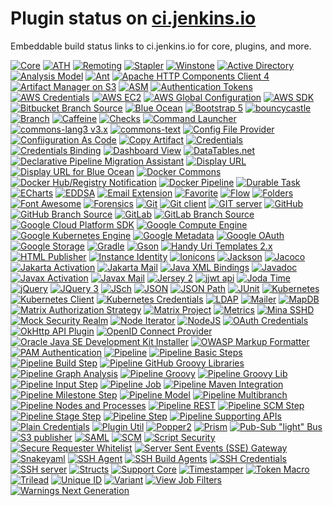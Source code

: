 # Plugin status on [ci.jenkins.io](https://ci.jenkins.io)

Embeddable build status links to ci.jenkins.io for core, plugins, and more.

[![Core](https://ci.jenkins.io/job/Core/job/jenkins/job/master/badge/icon?subject=Core)](https://ci.jenkins.io/job/Core/job/jenkins/job/master/)
[![ATH](https://ci.jenkins.io/job/Core/job/acceptance-test-harness/job/master/badge/icon?subject=ATH)](https://ci.jenkins.io/job/Core/job/acceptance-test-harness/job/master/)
[![Remoting](https://ci.jenkins.io/job/Core/job/remoting/job/master/badge/icon?subject=Remoting)](https://ci.jenkins.io/job/Core/job/remoting/job/master/)
[![Stapler](https://ci.jenkins.io/job/Core/job/stapler/job/master/badge/icon?subject=Stapler)](https://ci.jenkins.io/job/Core/job/stapler/job/master/)
[![Winstone](https://ci.jenkins.io/job/Core/job/stapler/job/master/badge/icon?subject=Winstone)](https://ci.jenkins.io/job/Core/job/stapler/job/master/)
[![Active Directory](https://ci.jenkins.io/job/Plugins/job/active-directory-plugin/job/master/badge/icon?subject=Active+Directory)](https://ci.jenkins.io/job/Plugins/job/active-directory-plugin/job/master)
[![Analysis Model](https://ci.jenkins.io/job/Plugins/job/analysis-model-api-plugin/job/main/badge/icon?subject=Analysis+Model)](https://ci.jenkins.io/job/Plugins/job/analysis-model-api-plugin/job/main)
[![Ant](https://ci.jenkins.io/job/Plugins/job/ant-plugin/job/master/badge/icon?subject=Ant)](https://ci.jenkins.io/job/Plugins/job/ant-plugin/job/master)
[![Apache HTTP Components Client 4](https://ci.jenkins.io/job/Plugins/job/apache-httpcomponents-client-4-api-plugin/job/master/badge/icon?subject=Apache+HTTP+Components+Client+4)](https://ci.jenkins.io/job/Plugins/job/apache-httpcomponents-client-4-api-plugin/job/master)
[![Artifact Manager on S3](https://ci.jenkins.io/job/Plugins/job/artifact-manager-s3-plugin/job/master/badge/icon?subject=Artifact+Manager+on+S3)](https://ci.jenkins.io/job/Plugins/job/artifact-manager-s3-plugin/job/master)
[![ASM](https://ci.jenkins.io/job/Plugins/job/asm-api-plugin/job/main/badge/icon?subject=ASM)](https://ci.jenkins.io/job/Plugins/job/asm-api-plugin/job/main)
[![Authentication Tokens](https://ci.jenkins.io/job/Plugins/job/authentication-tokens-plugin/job/master/badge/icon?subject=Authentication+Tokens)](https://ci.jenkins.io/job/Plugins/job/authentication-tokens-plugin/job/master)
[![AWS Credentials](https://ci.jenkins.io/job/Plugins/job/aws-credentials-plugin/job/master/badge/icon?subject=AWS+Credentials)](https://ci.jenkins.io/job/Plugins/job/aws-credentials-plugin/job/master)
[![AWS EC2](https://ci.jenkins.io/job/Plugins/job/ec2-plugin/job/master/badge/icon?subject=AWS+EC2)](https://ci.jenkins.io/job/Plugins/job/ec2-plugin/job/master)
[![AWS Global Configuration](https://ci.jenkins.io/job/Plugins/job/aws-global-configuration-plugin/job/master/badge/icon?subject=AWS+Global+Configuration)](https://ci.jenkins.io/job/Plugins/job/aws-global-configuration-plugin/job/master)
[![AWS SDK](https://ci.jenkins.io/job/Plugins/job/aws-java-sdk-plugin/job/master/badge/icon?subject=AWS+SDK)](https://ci.jenkins.io/job/Plugins/job/aws-java-sdk-plugin/job/master)
[![Bitbucket Branch Source](https://ci.jenkins.io/job/Plugins/job/bitbucket-branch-source-plugin/job/master/badge/icon?subject=Bitbucket+Branch+Source)](https://ci.jenkins.io/job/Plugins/job/bitbucket-branch-source-plugin/job/master)
[![Blue Ocean](https://ci.jenkins.io/job/Plugins/job/blueocean-plugin/job/master/badge/icon?subject=Blue+Ocean)](https://ci.jenkins.io/job/Plugins/job/blueocean-plugin/job/master)
[![Bootstrap 5](https://ci.jenkins.io/job/Plugins/job/bootstrap5-api-plugin/job/main/badge/icon?subject=Bootstrap+5)](https://ci.jenkins.io/job/Plugins/job/bootstrap5-api-plugin/job/main)
[![bouncycastle](https://ci.jenkins.io/job/Plugins/job/bouncycastle-api-plugin/job/master/badge/icon?subject=bouncycastle)](https://ci.jenkins.io/job/Plugins/job/bouncycastle-api-plugin/job/master)
[![Branch](https://ci.jenkins.io/job/Plugins/job/branch-api-plugin/job/master/badge/icon?subject=Branch)](https://ci.jenkins.io/job/Plugins/job/branch-api-plugin/job/master)
[![Caffeine](https://ci.jenkins.io/job/Plugins/job/caffeine-api-plugin/job/master/badge/icon?subject=Caffeine)](https://ci.jenkins.io/job/Plugins/job/caffeine-api-plugin/job/master)
[![Checks](https://ci.jenkins.io/job/Plugins/job/checks-api-plugin/job/master/badge/icon?subject=Checks)](https://ci.jenkins.io/job/Plugins/job/checks-api-plugin/job/master)
[![Command Launcher](https://ci.jenkins.io/job/Plugins/job/command-launcher-plugin/job/master/badge/icon?subject=Command+Launcher)](https://ci.jenkins.io/job/Plugins/job/command-launcher-plugin/job/master)
[![commons-lang3 v3.x](https://ci.jenkins.io/job/Plugins/job/commons-lang3-api-plugin/job/main/badge/icon?subject=commons-lang3+v3.x)](https://ci.jenkins.io/job/Plugins/job/commons-lang3-api-plugin/job/main)
[![commons-text](https://ci.jenkins.io/job/Plugins/job/commons-text-api-plugin/job/main/badge/icon?subject=commons-text)](https://ci.jenkins.io/job/Plugins/job/commons-text-api-plugin/job/main)
[![Config File Provider](https://ci.jenkins.io/job/Plugins/job/config-file-provider-plugin/job/master/badge/icon?subject=Config+File+Provider)](https://ci.jenkins.io/job/Plugins/job/config-file-provider-plugin/job/master)
[![Confiiguration As Code](https://ci.jenkins.io/job/Plugins/job/configuration-as-code-plugin/job/master/badge/icon?subject=Confiiguration+As+Code)](https://ci.jenkins.io/job/Plugins/job/configuration-as-code-plugin/job/master)
[![Copy Artifact](https://ci.jenkins.io/job/Plugins/job/copyartifact-plugin/job/master/badge/icon?subject=Copy+Artifact)](https://ci.jenkins.io/job/Plugins/job/copyartifact-plugin/job/master)
[![Credentials](https://ci.jenkins.io/job/Plugins/job/credentials-plugin/job/master/badge/icon?subject=Credentials)](https://ci.jenkins.io/job/Plugins/job/credentials-plugin/job/master)
[![Credentials Binding](https://ci.jenkins.io/job/Plugins/job/credentials-binding-plugin/job/master/badge/icon?subject=Credentials+Binding)](https://ci.jenkins.io/job/Plugins/job/credentials-binding-plugin/job/master)
[![Dashboard View](https://ci.jenkins.io/job/Plugins/job/dashboard-view-plugin/job/main/badge/icon?subject=Dashboard+View)](https://ci.jenkins.io/job/Plugins/job/dashboard-view-plugin/job/main)
[![DataTables.net](https://ci.jenkins.io/job/Plugins/job/data-tables-api-plugin/job/main/badge/icon?subject=DataTables.net)](https://ci.jenkins.io/job/Plugins/job/data-tables-api-plugin/job/main)
[![Declarative Pipeline Migration Assistant](https://ci.jenkins.io/job/Plugins/job/declarative-pipeline-migration-assistant-plugin/job/master/badge/icon?subject=Declarative+Pipeline+Migration+Assistant)](https://ci.jenkins.io/job/Plugins/job/declarative-pipeline-migration-assistant-plugin/job/master)
[![Display URL](https://ci.jenkins.io/job/Plugins/job/display-url-api-plugin/job/master/badge/icon?subject=Display+URL)](https://ci.jenkins.io/job/Plugins/job/display-url-api-plugin/job/master)
[![Display URL for Blue Ocean](https://ci.jenkins.io/job/Plugins/job/blueocean-display-url-plugin/job/master/badge/icon?subject=Display+URL+for+Blue+Ocean)](https://ci.jenkins.io/job/Plugins/job/blueocean-display-url-plugin/job/master)
[![Docker Commons](https://ci.jenkins.io/job/Plugins/job/docker-commons-plugin/job/master/badge/icon?subject=Docker+Commons)](https://ci.jenkins.io/job/Plugins/job/docker-commons-plugin/job/master)
[![Docker Hub/Registry Notification](https://ci.jenkins.io/job/Plugins/job/dockerhub-notification-plugin/job/master/badge/icon?subject=Docker+Hub%2FRegistry+Notification)](https://ci.jenkins.io/job/Plugins/job/dockerhub-notification-plugin/job/master)
[![Docker Pipeline](https://ci.jenkins.io/job/Plugins/job/docker-workflow-plugin/job/master/badge/icon?subject=Docker+Pipeline)](https://ci.jenkins.io/job/Plugins/job/docker-workflow-plugin/job/master)
[![Durable Task](https://ci.jenkins.io/job/Plugins/job/durable-task-plugin/job/master/badge/icon?subject=Durable+Task)](https://ci.jenkins.io/job/Plugins/job/durable-task-plugin/job/master)
[![ECharts](https://ci.jenkins.io/job/Plugins/job/echarts-api-plugin/job/main/badge/icon?subject=ECharts)](https://ci.jenkins.io/job/Plugins/job/echarts-api-plugin/job/main)
[![EDDSA](https://ci.jenkins.io/job/Plugins/job/eddsa-api-plugin/job/master/badge/icon?subject=EDDSA)](https://ci.jenkins.io/job/Plugins/job/eddsa-api-plugin/job/master)
[![Email Extension](https://ci.jenkins.io/job/Plugins/job/email-ext-plugin/job/master/badge/icon?subject=Email+Extension)](https://ci.jenkins.io/job/Plugins/job/email-ext-plugin/job/master)
[![Favorite](https://ci.jenkins.io/job/Plugins/job/favorite-plugin/job/master/badge/icon?subject=Favorite)](https://ci.jenkins.io/job/Plugins/job/favorite-plugin/job/master)
[![Flow](https://ci.jenkins.io/job/Plugins/job/electricflow-plugin/job/master/badge/icon?subject=Flow)](https://ci.jenkins.io/job/Plugins/job/electricflow-plugin/job/master)
[![Folders](https://ci.jenkins.io/job/Plugins/job/cloudbees-folder-plugin/job/master/badge/icon?subject=Folders)](https://ci.jenkins.io/job/Plugins/job/cloudbees-folder-plugin/job/master)
[![Font Awesome](https://ci.jenkins.io/job/Plugins/job/font-awesome-api-plugin/job/main/badge/icon?subject=Font+Awesome)](https://ci.jenkins.io/job/Plugins/job/font-awesome-api-plugin/job/main)
[![Forensics](https://ci.jenkins.io/job/Plugins/job/forensics-api-plugin/job/main/badge/icon?subject=Forensics)](https://ci.jenkins.io/job/Plugins/job/forensics-api-plugin/job/main)
[![Git](https://ci.jenkins.io/job/Plugins/job/git-plugin/job/master/badge/icon?subject=Git)](https://ci.jenkins.io/job/Plugins/job/git-plugin/job/master)
[![Git client](https://ci.jenkins.io/job/Plugins/job/git-client-plugin/job/master/badge/icon?subject=Git+client)](https://ci.jenkins.io/job/Plugins/job/git-client-plugin/job/master)
[![GIT server](https://ci.jenkins.io/job/Plugins/job/git-server-plugin/job/master/badge/icon?subject=GIT+server)](https://ci.jenkins.io/job/Plugins/job/git-server-plugin/job/master)
[![GitHub](https://ci.jenkins.io/job/Plugins/job/github-api-plugin/job/master/badge/icon?subject=GitHub)](https://ci.jenkins.io/job/Plugins/job/github-api-plugin/job/master)
[![GitHub Branch Source](https://ci.jenkins.io/job/Plugins/job/github-branch-source-plugin/job/master/badge/icon?subject=GitHub+Branch+Source)](https://ci.jenkins.io/job/Plugins/job/github-branch-source-plugin/job/master)
[![GitLab](https://ci.jenkins.io/job/Plugins/job/gitlab-api-plugin/job/master/badge/icon?subject=GitLab)](https://ci.jenkins.io/job/Plugins/job/gitlab-api-plugin/job/master)
[![GitLab Branch Source](https://ci.jenkins.io/job/Plugins/job/gitlab-branch-source-plugin/job/master/badge/icon?subject=GitLab+Branch+Source)](https://ci.jenkins.io/job/Plugins/job/gitlab-branch-source-plugin/job/master)
[![Google Cloud Platform SDK](https://ci.jenkins.io/job/Plugins/job/gcp-java-sdk-plugin/job/master/badge/icon?subject=Google+Cloud+Platform+SDK)](https://ci.jenkins.io/job/Plugins/job/gcp-java-sdk-plugin/job/master)
[![Google Compute Engine](https://ci.jenkins.io/job/Plugins/job/google-compute-engine-plugin/job/master/badge/icon?subject=Google+Compute+Engine)](https://ci.jenkins.io/job/Plugins/job/google-compute-engine-plugin/job/master)
[![Google Kubernetes Engine](https://ci.jenkins.io/job/Plugins/job/google-kubernetes-engine-plugin/job/develop/badge/icon?subject=Google+Kubernetes+Engine)](https://ci.jenkins.io/job/Plugins/job/google-kubernetes-engine-plugin/job/develop)
[![Google Metadata](https://ci.jenkins.io/job/Plugins/job/google-metadata-plugin/job/develop/badge/icon?subject=Google+Metadata)](https://ci.jenkins.io/job/Plugins/job/google-metadata-plugin/job/develop)
[![Google OAuth](https://ci.jenkins.io/job/Plugins/job/google-oauth-plugin/job/develop/badge/icon?subject=Google+OAuth)](https://ci.jenkins.io/job/Plugins/job/google-oauth-plugin/job/develop)
[![Google Storage](https://ci.jenkins.io/job/Plugins/job/google-storage-plugin/job/master/badge/icon?subject=Google+Storage)](https://ci.jenkins.io/job/Plugins/job/google-storage-plugin/job/master)
[![Gradle](https://ci.jenkins.io/job/Plugins/job/gradle-plugin/job/master/badge/icon?subject=Gradle)](https://ci.jenkins.io/job/Plugins/job/gradle-plugin/job/master)
[![Gson](https://ci.jenkins.io/job/Plugins/job/gson-api-plugin/job/main/badge/icon?subject=Gson)](https://ci.jenkins.io/job/Plugins/job/gson-api-plugin/job/main)
[![Handy Uri Templates 2.x](https://ci.jenkins.io/job/Plugins/job/handy-uri-templates-2-api-plugin/job/master/badge/icon?subject=Handy+Uri+Templates+2.x)](https://ci.jenkins.io/job/Plugins/job/handy-uri-templates-2-api-plugin/job/master)
[![HTML Publisher](https://ci.jenkins.io/job/Plugins/job/htmlpublisher-plugin/job/master/badge/icon?subject=HTML+Publisher)](https://ci.jenkins.io/job/Plugins/job/htmlpublisher-plugin/job/master)
[![Instance Identity](https://ci.jenkins.io/job/Plugins/job/instance-identity-plugin/job/master/badge/icon?subject=Instance+Identity)](https://ci.jenkins.io/job/Plugins/job/instance-identity-plugin/job/master)
[![Ionicons](https://ci.jenkins.io/job/Plugins/job/ionicons-api-plugin/job/main/badge/icon?subject=Ionicons)](https://ci.jenkins.io/job/Plugins/job/ionicons-api-plugin/job/main)
[![Jackson](https://ci.jenkins.io/job/Plugins/job/jackson2-api-plugin/job/master/badge/icon?subject=Jackson)](https://ci.jenkins.io/job/Plugins/job/jackson2-api-plugin/job/master)
[![Jacoco](https://ci.jenkins.io/job/Plugins/job/jacoco-plugin/job/master/badge/icon?subject=Jacoco)](https://ci.jenkins.io/job/Plugins/job/jacoco-plugin/job/master)
[![Jakarta Activation](https://ci.jenkins.io/job/Plugins/job/jakarta-activation-api-plugin/job/master/badge/icon?subject=Jakarta+Activation)](https://ci.jenkins.io/job/Plugins/job/jakarta-activation-api-plugin/job/master)
[![Jakarta Mail](https://ci.jenkins.io/job/Plugins/job/jakarta-mail-api-plugin/job/master/badge/icon?subject=Jakarta+Mail)](https://ci.jenkins.io/job/Plugins/job/jakarta-mail-api-plugin/job/master)
[![Java XML Bindings](https://ci.jenkins.io/job/Plugins/job/jaxb-plugin/job/master/badge/icon?subject=Java+XML+Bindings)](https://ci.jenkins.io/job/Plugins/job/jaxb-plugin/job/master)
[![Javadoc](https://ci.jenkins.io/job/Plugins/job/javadoc-plugin/job/master/badge/icon?subject=Javadoc)](https://ci.jenkins.io/job/Plugins/job/javadoc-plugin/job/master)
[![Javax Activation](https://ci.jenkins.io/job/Plugins/job/javax-activation-api-plugin/job/master/badge/icon?subject=Javax+Activation)](https://ci.jenkins.io/job/Plugins/job/javax-activation-api-plugin/job/master)
[![Javax Mail](https://ci.jenkins.io/job/Plugins/job/javax-mail-api-plugin/job/master/badge/icon?subject=Javax+Mail)](https://ci.jenkins.io/job/Plugins/job/javax-mail-api-plugin/job/master)
[![Jersey 2](https://ci.jenkins.io/job/Plugins/job/jersey2-api-plugin/job/master/badge/icon?subject=Jersey+2)](https://ci.jenkins.io/job/Plugins/job/jersey2-api-plugin/job/master)
[![jjwt api](https://ci.jenkins.io/job/Plugins/job/jjwt-api-plugin/job/master/badge/icon?subject=jjwt+api)](https://ci.jenkins.io/job/Plugins/job/jjwt-api-plugin/job/master)
[![Joda Time](https://ci.jenkins.io/job/Plugins/job/joda-time-api-plugin/job/main/badge/icon?subject=Joda+Time)](https://ci.jenkins.io/job/Plugins/job/joda-time-api-plugin/job/main)
[![jQuery](https://ci.jenkins.io/job/Plugins/job/jquery-plugin/job/master/badge/icon?subject=jQuery)](https://ci.jenkins.io/job/Plugins/job/jquery-plugin/job/master)
[![JQuery 3](https://ci.jenkins.io/job/Plugins/job/jquery3-api-plugin/job/main/badge/icon?subject=JQuery+3)](https://ci.jenkins.io/job/Plugins/job/jquery3-api-plugin/job/main)
[![JSch](https://ci.jenkins.io/job/Plugins/job/jsch-plugin/job/master/badge/icon?subject=JSch)](https://ci.jenkins.io/job/Plugins/job/jsch-plugin/job/master)
[![JSON](https://ci.jenkins.io/job/Plugins/job/json-api-plugin/job/main/badge/icon?subject=JSON)](https://ci.jenkins.io/job/Plugins/job/json-api-plugin/job/main)
[![JSON Path](https://ci.jenkins.io/job/Plugins/job/json-path-api-plugin/job/main/badge/icon?subject=JSON+Path)](https://ci.jenkins.io/job/Plugins/job/json-path-api-plugin/job/main)
[![JUnit](https://ci.jenkins.io/job/Plugins/job/junit-plugin/job/master/badge/icon?subject=JUnit)](https://ci.jenkins.io/job/Plugins/job/junit-plugin/job/master)
[![Kubernetes](https://ci.jenkins.io/job/Plugins/job/kubernetes-plugin/job/master/badge/icon?subject=Kubernetes)](https://ci.jenkins.io/job/Plugins/job/kubernetes-plugin/job/master)
[![Kubernetes Client](https://ci.jenkins.io/job/Plugins/job/kubernetes-client-api-plugin/job/master/badge/icon?subject=Kubernetes+Client)](https://ci.jenkins.io/job/Plugins/job/kubernetes-client-api-plugin/job/master)
[![Kubernetes Credentials](https://ci.jenkins.io/job/Plugins/job/kubernetes-credentials-plugin/job/master/badge/icon?subject=Kubernetes+Credentials)](https://ci.jenkins.io/job/Plugins/job/kubernetes-credentials-plugin/job/master)
[![LDAP](https://ci.jenkins.io/job/Plugins/job/ldap-plugin/job/master/badge/icon?subject=LDAP)](https://ci.jenkins.io/job/Plugins/job/ldap-plugin/job/master)
[![Mailer](https://ci.jenkins.io/job/Plugins/job/mailer-plugin/job/master/badge/icon?subject=Mailer)](https://ci.jenkins.io/job/Plugins/job/mailer-plugin/job/master)
[![MapDB](https://ci.jenkins.io/job/Plugins/job/mapdb-api-plugin/job/master/badge/icon?subject=MapDB)](https://ci.jenkins.io/job/Plugins/job/mapdb-api-plugin/job/master)
[![Matrix Authorization Strategy](https://ci.jenkins.io/job/Plugins/job/matrix-auth-plugin/job/master/badge/icon?subject=Matrix+Authorization+Strategy)](https://ci.jenkins.io/job/Plugins/job/matrix-auth-plugin/job/master)
[![Matrix Project](https://ci.jenkins.io/job/Plugins/job/matrix-project-plugin/job/master/badge/icon?subject=Matrix+Project)](https://ci.jenkins.io/job/Plugins/job/matrix-project-plugin/job/master)
[![Metrics](https://ci.jenkins.io/job/Plugins/job/metrics-plugin/job/master/badge/icon?subject=Metrics)](https://ci.jenkins.io/job/Plugins/job/metrics-plugin/job/master)
[![Mina SSHD](https://ci.jenkins.io/job/Plugins/job/mina-sshd-api-plugin/job/main/badge/icon?subject=Mina+SSHD)](https://ci.jenkins.io/job/Plugins/job/mina-sshd-api-plugin/job/main)
[![Mock Security Realm](https://ci.jenkins.io/job/Plugins/job/mock-security-realm-plugin/job/master/badge/icon?subject=Mock+Security+Realm)](https://ci.jenkins.io/job/Plugins/job/mock-security-realm-plugin/job/master)
[![Node Iterator](https://ci.jenkins.io/job/Plugins/job/node-iterator-api-plugin/job/master/badge/icon?subject=Node+Iterator)](https://ci.jenkins.io/job/Plugins/job/node-iterator-api-plugin/job/master)
[![NodeJS](https://ci.jenkins.io/job/Plugins/job/nodejs-plugin/job/master/badge/icon?subject=NodeJS)](https://ci.jenkins.io/job/Plugins/job/nodejs-plugin/job/master)
[![OAuth Credentials](https://ci.jenkins.io/job/Plugins/job/oauth-credentials-plugin/job/master/badge/icon?subject=OAuth+Credentials)](https://ci.jenkins.io/job/Plugins/job/oauth-credentials-plugin/job/master)
[![OkHttp API Plugin](https://ci.jenkins.io/job/Plugins/job/okhttp-api-plugin/job/master/badge/icon?subject=OkHttp+API+Plugin)](https://ci.jenkins.io/job/Plugins/job/okhttp-api-plugin/job/master)
[![OpenID Connect Provider](https://ci.jenkins.io/job/Plugins/job/oidc-provider-plugin/job/master/badge/icon?subject=OpenID+Connect+Provider)](https://ci.jenkins.io/job/Plugins/job/oidc-provider-plugin/job/master)
[![Oracle Java SE Development Kit Installer](https://ci.jenkins.io/job/Plugins/job/jdk-tool-plugin/job/master/badge/icon?subject=Oracle+Java+SE+Development+Kit+Installer)](https://ci.jenkins.io/job/Plugins/job/jdk-tool-plugin/job/master)
[![OWASP Markup Formatter](https://ci.jenkins.io/job/Plugins/job/antisamy-markup-formatter-plugin/job/master/badge/icon?subject=OWASP+Markup+Formatter)](https://ci.jenkins.io/job/Plugins/job/antisamy-markup-formatter-plugin/job/master)
[![PAM Authentication](https://ci.jenkins.io/job/Plugins/job/pam-auth-plugin/job/master/badge/icon?subject=PAM+Authentication)](https://ci.jenkins.io/job/Plugins/job/pam-auth-plugin/job/master)
[![Pipeline](https://ci.jenkins.io/job/Plugins/job/workflow-api-plugin/job/master/badge/icon?subject=Pipeline)](https://ci.jenkins.io/job/Plugins/job/workflow-api-plugin/job/master)
[![Pipeline Basic Steps](https://ci.jenkins.io/job/Plugins/job/workflow-basic-steps-plugin/job/master/badge/icon?subject=Pipeline+Basic+Steps)](https://ci.jenkins.io/job/Plugins/job/workflow-basic-steps-plugin/job/master)
[![Pipeline Build Step](https://ci.jenkins.io/job/Plugins/job/pipeline-build-step-plugin/job/master/badge/icon?subject=Pipeline+Build+Step)](https://ci.jenkins.io/job/Plugins/job/pipeline-build-step-plugin/job/master)
[![Pipeline GitHub Groovy Libraries](https://ci.jenkins.io/job/Plugins/job/pipeline-github-lib-plugin/job/master/badge/icon?subject=Pipeline+GitHub+Groovy+Libraries)](https://ci.jenkins.io/job/Plugins/job/pipeline-github-lib-plugin/job/master)
[![Pipeline Graph Analysis](https://ci.jenkins.io/job/Plugins/job/pipeline-graph-analysis-plugin/job/master/badge/icon?subject=Pipeline+Graph+Analysis)](https://ci.jenkins.io/job/Plugins/job/pipeline-graph-analysis-plugin/job/master)
[![Pipeline Groovy](https://ci.jenkins.io/job/Plugins/job/workflow-cps-plugin/job/master/badge/icon?subject=Pipeline+Groovy)](https://ci.jenkins.io/job/Plugins/job/workflow-cps-plugin/job/master)
[![Pipeline Groovy Lib](https://ci.jenkins.io/job/Plugins/job/pipeline-groovy-lib-plugin/job/master/badge/icon?subject=Pipeline+Groovy+Lib)](https://ci.jenkins.io/job/Plugins/job/pipeline-groovy-lib-plugin/job/master)
[![Pipeline Input Step](https://ci.jenkins.io/job/Plugins/job/pipeline-input-step-plugin/job/master/badge/icon?subject=Pipeline+Input+Step)](https://ci.jenkins.io/job/Plugins/job/pipeline-input-step-plugin/job/master)
[![Pipeline Job](https://ci.jenkins.io/job/Plugins/job/workflow-job-plugin/job/master/badge/icon?subject=Pipeline+Job)](https://ci.jenkins.io/job/Plugins/job/workflow-job-plugin/job/master)
[![Pipeline Maven Integration](https://ci.jenkins.io/job/Plugins/job/pipeline-maven-plugin/job/master/badge/icon?subject=Pipeline+Maven+Integration)](https://ci.jenkins.io/job/Plugins/job/pipeline-maven-plugin/job/master)
[![Pipeline Milestone Step](https://ci.jenkins.io/job/Plugins/job/pipeline-milestone-step-plugin/job/master/badge/icon?subject=Pipeline+Milestone+Step)](https://ci.jenkins.io/job/Plugins/job/pipeline-milestone-step-plugin/job/master)
[![Pipeline Model](https://ci.jenkins.io/job/Plugins/job/pipeline-model-definition-plugin/job/master/badge/icon?subject=Pipeline+Model)](https://ci.jenkins.io/job/Plugins/job/pipeline-model-definition-plugin/job/master)
[![Pipeline Multibranch](https://ci.jenkins.io/job/Plugins/job/workflow-multibranch-plugin/job/master/badge/icon?subject=Pipeline+Multibranch)](https://ci.jenkins.io/job/Plugins/job/workflow-multibranch-plugin/job/master)
[![Pipeline Nodes and Processes](https://ci.jenkins.io/job/Plugins/job/workflow-durable-task-step-plugin/job/master/badge/icon?subject=Pipeline+Nodes+and+Processes)](https://ci.jenkins.io/job/Plugins/job/workflow-durable-task-step-plugin/job/master)
[![Pipeline REST](https://ci.jenkins.io/job/Plugins/job/pipeline-stage-view-plugin/job/master/badge/icon?subject=Pipeline+REST)](https://ci.jenkins.io/job/Plugins/job/pipeline-stage-view-plugin/job/master)
[![Pipeline SCM Step](https://ci.jenkins.io/job/Plugins/job/workflow-scm-step-plugin/job/master/badge/icon?subject=Pipeline+SCM+Step)](https://ci.jenkins.io/job/Plugins/job/workflow-scm-step-plugin/job/master)
[![Pipeline Stage Step](https://ci.jenkins.io/job/Plugins/job/pipeline-stage-step-plugin/job/master/badge/icon?subject=Pipeline+Stage+Step)](https://ci.jenkins.io/job/Plugins/job/pipeline-stage-step-plugin/job/master)
[![Pipeline Step](https://ci.jenkins.io/job/Plugins/job/workflow-step-api-plugin/job/master/badge/icon?subject=Pipeline+Step)](https://ci.jenkins.io/job/Plugins/job/workflow-step-api-plugin/job/master)
[![Pipeline Supporting APIs](https://ci.jenkins.io/job/Plugins/job/workflow-support-plugin/job/master/badge/icon?subject=Pipeline+Supporting+APIs)](https://ci.jenkins.io/job/Plugins/job/workflow-support-plugin/job/master)
[![Plain Credentials](https://ci.jenkins.io/job/Plugins/job/plain-credentials-plugin/job/master/badge/icon?subject=Plain+Credentials)](https://ci.jenkins.io/job/Plugins/job/plain-credentials-plugin/job/master)
[![Plugin Util](https://ci.jenkins.io/job/Plugins/job/plugin-util-api-plugin/job/main/badge/icon?subject=Plugin+Util)](https://ci.jenkins.io/job/Plugins/job/plugin-util-api-plugin/job/main)
[![Popper2](https://ci.jenkins.io/job/Plugins/job/popper2-api-plugin/job/master/badge/icon?subject=Popper2)](https://ci.jenkins.io/job/Plugins/job/popper2-api-plugin/job/master)
[![Prism](https://ci.jenkins.io/job/Plugins/job/prism-api-plugin/job/main/badge/icon?subject=Prism)](https://ci.jenkins.io/job/Plugins/job/prism-api-plugin/job/main)
[![Pub-Sub "light" Bus](https://ci.jenkins.io/job/Plugins/job/pubsub-light-plugin/job/master/badge/icon?subject=Pub-Sub+%22light%22+Bus)](https://ci.jenkins.io/job/Plugins/job/pubsub-light-plugin/job/master)
[![S3 publisher](https://ci.jenkins.io/job/Plugins/job/s3-plugin/job/master/badge/icon?subject=S3+publisher)](https://ci.jenkins.io/job/Plugins/job/s3-plugin/job/master)
[![SAML](https://ci.jenkins.io/job/Plugins/job/saml-plugin/job/main/badge/icon?subject=SAML)](https://ci.jenkins.io/job/Plugins/job/saml-plugin/job/main)
[![SCM](https://ci.jenkins.io/job/Plugins/job/scm-api-plugin/job/master/badge/icon?subject=SCM)](https://ci.jenkins.io/job/Plugins/job/scm-api-plugin/job/master)
[![Script Security](https://ci.jenkins.io/job/Plugins/job/script-security-plugin/job/master/badge/icon?subject=Script+Security)](https://ci.jenkins.io/job/Plugins/job/script-security-plugin/job/master)
[![Secure Requester Whitelist](https://ci.jenkins.io/job/Plugins/job/secure-requester-whitelist-plugin/job/master/badge/icon?subject=Secure+Requester+Whitelist)](https://ci.jenkins.io/job/Plugins/job/secure-requester-whitelist-plugin/job/master)
[![Server Sent Events (SSE) Gateway](https://ci.jenkins.io/job/Plugins/job/sse-gateway-plugin/job/master/badge/icon?subject=Server+Sent+Events+%28SSE%29+Gateway)](https://ci.jenkins.io/job/Plugins/job/sse-gateway-plugin/job/master)
[![Snakeyaml](https://ci.jenkins.io/job/Plugins/job/snakeyaml-api-plugin/job/master/badge/icon?subject=Snakeyaml)](https://ci.jenkins.io/job/Plugins/job/snakeyaml-api-plugin/job/master)
[![SSH Agent](https://ci.jenkins.io/job/Plugins/job/ssh-agent-plugin/job/master/badge/icon?subject=SSH+Agent)](https://ci.jenkins.io/job/Plugins/job/ssh-agent-plugin/job/master)
[![SSH Build Agents](https://ci.jenkins.io/job/Plugins/job/ssh-agents-plugin/job/main/badge/icon?subject=SSH+Build+Agents)](https://ci.jenkins.io/job/Plugins/job/ssh-agents-plugin/job/main)
[![SSH Credentials](https://ci.jenkins.io/job/Plugins/job/ssh-credentials-plugin/job/master/badge/icon?subject=SSH+Credentials)](https://ci.jenkins.io/job/Plugins/job/ssh-credentials-plugin/job/master)
[![SSH server](https://ci.jenkins.io/job/Plugins/job/sshd-plugin/job/main/badge/icon?subject=SSH+server)](https://ci.jenkins.io/job/Plugins/job/sshd-plugin/job/main)
[![Structs](https://ci.jenkins.io/job/Plugins/job/structs-plugin/job/master/badge/icon?subject=Structs)](https://ci.jenkins.io/job/Plugins/job/structs-plugin/job/master)
[![Support Core](https://ci.jenkins.io/job/Plugins/job/support-core-plugin/job/master/badge/icon?subject=Support+Core)](https://ci.jenkins.io/job/Plugins/job/support-core-plugin/job/master)
[![Timestamper](https://ci.jenkins.io/job/Plugins/job/timestamper-plugin/job/master/badge/icon?subject=Timestamper)](https://ci.jenkins.io/job/Plugins/job/timestamper-plugin/job/master)
[![Token Macro](https://ci.jenkins.io/job/Plugins/job/token-macro-plugin/job/main/badge/icon?subject=Token+Macro)](https://ci.jenkins.io/job/Plugins/job/token-macro-plugin/job/main)
[![Trilead](https://ci.jenkins.io/job/Plugins/job/trilead-api-plugin/job/main/badge/icon?subject=Trilead)](https://ci.jenkins.io/job/Plugins/job/trilead-api-plugin/job/main)
[![Unique ID](https://ci.jenkins.io/job/Plugins/job/unique-id-plugin/job/master/badge/icon?subject=Unique+ID)](https://ci.jenkins.io/job/Plugins/job/unique-id-plugin/job/master)
[![Variant](https://ci.jenkins.io/job/Plugins/job/variant-plugin/job/master/badge/icon?subject=Variant)](https://ci.jenkins.io/job/Plugins/job/variant-plugin/job/master)
[![View Job Filters](https://ci.jenkins.io/job/Plugins/job/view-job-filters-plugin/job/master/badge/icon?subject=View+Job+Filters)](https://ci.jenkins.io/job/Plugins/job/view-job-filters-plugin/job/master)
[![Warnings Next Generation](https://ci.jenkins.io/job/Plugins/job/warnings-ng-plugin/job/main/badge/icon?subject=Warnings+Next+Generation)](https://ci.jenkins.io/job/Plugins/job/warnings-ng-plugin/job/main)
